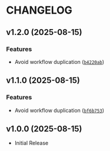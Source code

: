 # CHANGELOG

<!-- version list -->

## v1.2.0 (2025-08-15)

### Features

- Avoid workflow duplication
  ([`b4220ab`](https://github.com/muxu-io/mqtt-logger/commit/b4220abf6b7a4dcb83bc0726aa7f0f19c9efd0ab))


## v1.1.0 (2025-08-15)

### Features

- Avoid workflow duplication
  ([`bf6b753`](https://github.com/muxu-io/mqtt-logger/commit/bf6b753a909b51bfa344d758a2c9afe4db66b4c1))


## v1.0.0 (2025-08-15)

- Initial Release
